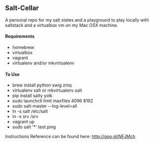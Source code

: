 ## Salt-Cellar

A personal repo for my salt states and a playground to play locally with
saltstack and a virtualbox vm on my Mac OSX machine.

#### Requirements
 - homebrew
 - virtualbox
 - vagrant
 - virtualenv and/or mkvirtualenv

#### To Use
 - brew install python swig zmq
 - virtualenv salt or mkvirtualenv salt
 - pip install salty yolk
 - sudo launchctl limit maxfiles 4096 8192
 - sudo salt-master --log-level=all
 - ln -s salt /etc/salt
 - ln -s srv /srv
 - vagrant up
 - sudo salt '*' test.ping

Instructions Reference can be found here: http://goo.gl/NFJMch
